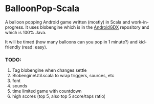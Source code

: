 # BalloonPop-Scala

A balloon popping Android game written (mostly) in Scala and work-in-progress. It uses blobengine
which is in the [AndroidGDX](https://github.com/adsgray/AndroidGDX) repository
and which is 100% Java.

It will be timed (how many balloons can you pop in 1 minute?) and kid-friendly
(read: easy).


### TODO:
1. Tag blobengine when changes settle
2. BlobengineUtil.scala to wrap triggers, sources, etc
3. font
4. sounds
5. time limited game with countdown
6. high scores (top 5, also top 5 score/taps ratio)
